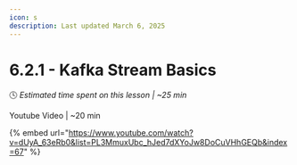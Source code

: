 ```yaml
---
icon: s
description: Last updated March 6, 2025
---
```


# 6.2.1 - Kafka Stream Basics

:clock4:  _Estimated time spent on this lesson | \~25 min_

Youtube Video | \~20 min

{% embed url="https://www.youtube.com/watch?v=dUyA_63eRb0&list=PL3MmuxUbc_hJed7dXYoJw8DoCuVHhGEQb&index=67" %}

